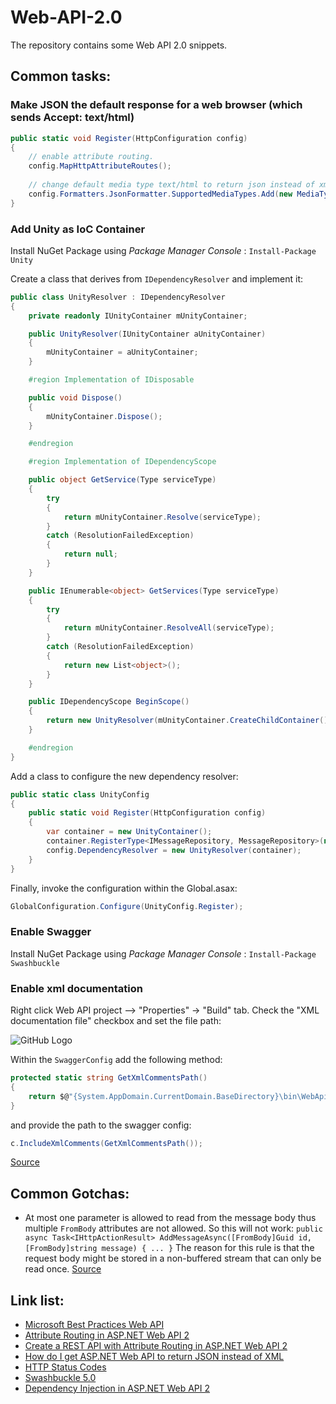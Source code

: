 # Web-API-2.0
The repository contains some Web API 2.0 snippets.

## Common tasks:
###  Make JSON the default response for a web browser (which sends Accept: text/html)
```csharp
public static void Register(HttpConfiguration config)
{
	// enable attribute routing.
	config.MapHttpAttributeRoutes();
	
	// change default media type text/html to return json instead of xml.
	config.Formatters.JsonFormatter.SupportedMediaTypes.Add(new MediaTypeHeaderValue("text/html"));
}
```
### Add Unity as IoC Container
Install NuGet Package using *Package Manager Console* :
```Install-Package Unity```

Create a class that derives from ```IDependencyResolver``` and implement it:
```csharp
public class UnityResolver : IDependencyResolver
{
	private readonly IUnityContainer mUnityContainer;

	public UnityResolver(IUnityContainer aUnityContainer)
	{
		mUnityContainer = aUnityContainer;
	}

	#region Implementation of IDisposable

	public void Dispose()
	{
		mUnityContainer.Dispose();
	}

	#endregion

	#region Implementation of IDependencyScope

	public object GetService(Type serviceType)
	{
		try
		{
			return mUnityContainer.Resolve(serviceType);
		}
		catch (ResolutionFailedException)
		{
			return null;
		}
	}

	public IEnumerable<object> GetServices(Type serviceType)
	{
		try
		{
			return mUnityContainer.ResolveAll(serviceType);
		}
		catch (ResolutionFailedException)
		{
			return new List<object>();
		}
	}

	public IDependencyScope BeginScope()
	{
		return new UnityResolver(mUnityContainer.CreateChildContainer());
	}

	#endregion
}
```
Add a class to configure the new dependency resolver:
```csharp
public static class UnityConfig
{
	public static void Register(HttpConfiguration config)
	{
		var container = new UnityContainer();
		container.RegisterType<IMessageRepository, MessageRepository>(new ContainerControlledLifetimeManager());
		config.DependencyResolver = new UnityResolver(container);
	}
}
```
Finally, invoke the configuration within the Global.asax:
```csharp
GlobalConfiguration.Configure(UnityConfig.Register);
```

### Enable Swagger
Install NuGet Package using *Package Manager Console* :
```Install-Package Swashbuckle```

### Enable xml documentation
 Right click Web API project —> "Properties" -> "Build" tab. Check the "XML documentation file" checkbox and set the file path:
 
![GitHub Logo](/Resources/xmldocumentation.png)

Within the ```SwaggerConfig``` add the following method:
```csharp
protected static string GetXmlCommentsPath()
{
    return $@"{System.AppDomain.CurrentDomain.BaseDirectory}\bin\WebApi.XML";
}
```
and provide the path to the swagger config:
```csharp
c.IncludeXmlComments(GetXmlCommentsPath());
```
[Source](http://bitoftech.net/2014/08/25/asp-net-web-api-documentation-using-swagger/)

## Common Gotchas:
* At most one parameter is allowed to read from the message body thus multiple ```FromBody``` attributes are not allowed. So this will not work:
```public async Task<IHttpActionResult> AddMessageAsync([FromBody]Guid id, [FromBody]string message) { ... }```
The reason for this rule is that the request body might be stored in a non-buffered stream that can only be read once. [Source](http://www.asp.net/web-api/overview/formats-and-model-binding/parameter-binding-in-aspnet-web-api)

## Link list:
* [Microsoft Best Practices Web API](https://azure.microsoft.com/en-us/documentation/articles/best-practices-api-implementation/)
* [Attribute Routing in ASP.NET Web API 2](http://www.asp.net/web-api/overview/web-api-routing-and-actions/attribute-routing-in-web-api-2)
* [Create a REST API with Attribute Routing in ASP.NET Web API 2](http://www.asp.net/web-api/overview/web-api-routing-and-actions/create-a-rest-api-with-attribute-routing)
* [How do I get ASP.NET Web API to return JSON instead of XML](http://stackoverflow.com/questions/9847564/how-do-i-get-asp-net-web-api-to-return-json-instead-of-xml-using-chrome)
* [HTTP Status Codes](https://www.w3.org/Protocols/rfc2616/rfc2616-sec10.html)
* [Swashbuckle 5.0](https://github.com/domaindrivendev/Swashbuckle)
* [Dependency Injection in ASP.NET Web API 2](http://www.asp.net/web-api/overview/advanced/dependency-injection)
